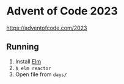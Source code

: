 # Advent of Code 2023

https://adventofcode.com/2023

## Running

1. Install [Elm](https://elm-lang.org/)
2. `$ elm reactor`
3. Open file from `days/`

